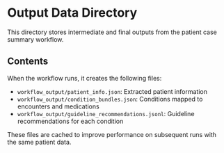 # Output Data Directory

This directory stores intermediate and final outputs from the patient case summary workflow.

## Contents

When the workflow runs, it creates the following files:

- `workflow_output/patient_info.json`: Extracted patient information
- `workflow_output/condition_bundles.json`: Conditions mapped to encounters and medications
- `workflow_output/guideline_recommendations.jsonl`: Guideline recommendations for each condition

These files are cached to improve performance on subsequent runs with the same patient data. 